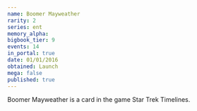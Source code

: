 ```yaml
---
name: Boomer Mayweather
rarity: 2
series: ent
memory_alpha:
bigbook_tier: 9
events: 14
in_portal: true
date: 01/01/2016
obtained: Launch
mega: false
published: true
---
```


Boomer Mayweather is a card in the game Star Trek Timelines.
